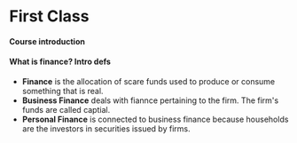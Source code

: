 # First Class
#### Course introduction
#### What is finance? Intro defs
- **Finance** is the allocation of scare funds used to produce or consume something that is real.
- **Business Finance** deals with fiannce pertaining to the firm. The firm's funds are called captial.
- **Personal Finance** is connected to business finance because households are the investors in securities issued by firms.


